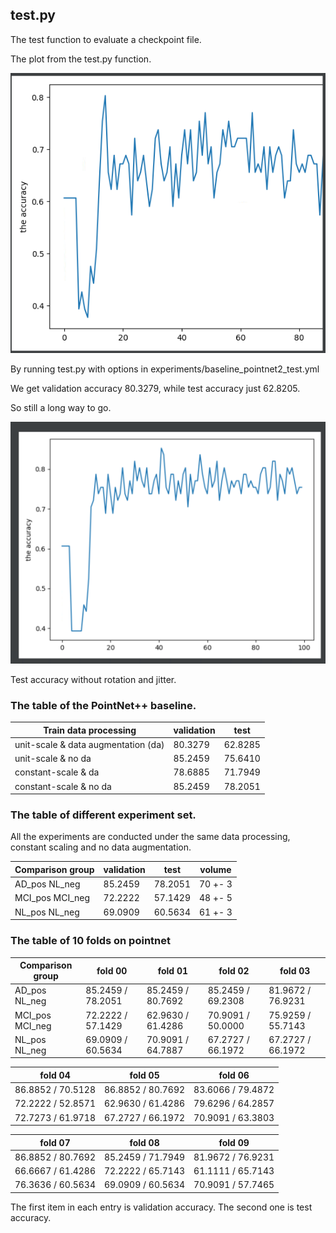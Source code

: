 ## test.py

The test function to evaluate a checkpoint file. 

The plot from the test.py function.

![](../image/test_acc.png)

By running test.py with options in experiments/baseline_pointnet2_test.yml

We get validation accuracy 80.3279, while test accuracy just 62.8205.

So still a long way to go.

![](../image/test_acc_wo_da.png)

Test accuracy without rotation and jitter.

### The table of the PointNet++ baseline. 
 
Train data processing               | validation    | test 
---                                 | ---           | --- 
unit-scale & data augmentation (da) | 80.3279       | 62.8285
unit-scale & no da                  | 85.2459       | 75.6410
constant-scale & da                 | 78.6885       | 71.7949
constant-scale & no da              | 85.2459       | 78.2051

### The table of different experiment set.

All the experiments are conducted under the same data processing, constant scaling and no data augmentation.

Comparison group    | validation    | test      | volume
---                 | ---           | ---       | ---
AD_pos NL_neg       | 85.2459       | 78.2051   | 70 +- 3
MCI_pos MCI_neg     | 72.2222       | 57.1429   | 48 +- 5
NL_pos NL_neg       | 69.0909       | 60.5634   | 61 +- 3

### The table of 10 folds on pointnet

Comparison group    | fold 00           | fold 01           | fold 02           | fold 03
---                 | ---               | ---               | ---               | ---
AD_pos NL_neg       | 85.2459 / 78.2051 | 85.2459 / 80.7692 | 85.2459 / 69.2308 | 81.9672 / 76.9231
MCI_pos MCI_neg     | 72.2222 / 57.1429 | 62.9630 / 61.4286 | 70.9091 / 50.0000 | 75.9259 / 55.7143
NL_pos NL_neg       | 69.0909 / 60.5634 | 70.9091 / 64.7887 | 67.2727 / 66.1972 | 67.2727 / 66.1972

fold 04             | fold 05             | fold 06
---                 | ---                 | ---
86.8852 / 70.5128   | 86.8852 / 80.7692   | 83.6066 / 79.4872
72.2222 / 52.8571   | 62.9630 / 61.4286   | 79.6296 / 64.2857
72.7273 / 61.9718   | 67.2727 / 66.1972   | 70.9091 / 63.3803


fold 07             | fold 08             | fold 09
---                 | ---                 | ---
86.8852 / 80.7692   | 85.2459 / 71.7949   | 81.9672 / 76.9231
66.6667 / 61.4286   | 72.2222 / 65.7143   | 61.1111 / 65.7143  
76.3636 / 60.5634   | 69.0909 / 60.5634   | 70.9091 / 57.7465

The first item in each entry is validation accuracy. The second one is test accuracy.
